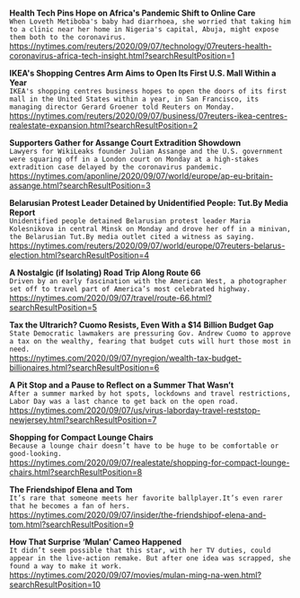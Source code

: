 **Health Tech Pins Hope on Africa's Pandemic Shift to Online Care**\
`When Loveth Metiboba's baby had diarrhoea, she worried that taking him to a clinic near her home in Nigeria's capital, Abuja, might expose them both to the coronavirus. `\
https://nytimes.com/reuters/2020/09/07/technology/07reuters-health-coronavirus-africa-tech-insight.html?searchResultPosition=1

**IKEA's Shopping Centres Arm Aims to Open Its First U.S. Mall Within a Year**\
`IKEA's shopping centres business hopes to open the doors of its first mall in the United States within a year, in San Francisco, its managing director Gerard Groener told Reuters on Monday. `\
https://nytimes.com/reuters/2020/09/07/business/07reuters-ikea-centres-realestate-expansion.html?searchResultPosition=2

**Supporters Gather for Assange Court Extradition Showdown**\
`Lawyers for WikiLeaks founder Julian Assange and the U.S. government were squaring off in a London court on Monday at a high-stakes extradition case delayed by the coronavirus pandemic.`\
https://nytimes.com/aponline/2020/09/07/world/europe/ap-eu-britain-assange.html?searchResultPosition=3

**Belarusian Protest Leader Detained by Unidentified People: Tut.By Media Report**\
`Unidentified people detained Belarusian protest leader Maria Kolesnikova in central Minsk on Monday and drove her off in a minivan, the Belarusian Tut.By media outlet cited a witness as saying.`\
https://nytimes.com/reuters/2020/09/07/world/europe/07reuters-belarus-election.html?searchResultPosition=4

**A Nostalgic (if Isolating) Road Trip Along Route 66**\
`Driven by an early fascination with the American West, a photographer set off to travel part of America’s most celebrated highway.`\
https://nytimes.com/2020/09/07/travel/route-66.html?searchResultPosition=5

**Tax the Ultrarich? Cuomo Resists, Even With a $14 Billion Budget Gap**\
`State Democratic lawmakers are pressuring Gov. Andrew Cuomo to approve a tax on the wealthy, fearing that budget cuts will hurt those most in need.`\
https://nytimes.com/2020/09/07/nyregion/wealth-tax-budget-billionaires.html?searchResultPosition=6

**A Pit Stop and a Pause to Reflect on a Summer That Wasn’t**\
`After a summer marked by hot spots, lockdowns and travel restrictions, Labor Day was a last chance to get back on the open road.`\
https://nytimes.com/2020/09/07/us/virus-laborday-travel-reststop-newjersey.html?searchResultPosition=7

**Shopping for Compact Lounge Chairs**\
`Because a lounge chair doesn’t have to be huge to be comfortable or good-looking.`\
https://nytimes.com/2020/09/07/realestate/shopping-for-compact-lounge-chairs.html?searchResultPosition=8

**The Friendshipof Elena and Tom**\
`It’s rare that someone meets her favorite ballplayer.It’s even rarer that he becomes a fan of hers.`\
https://nytimes.com/2020/09/07/insider/the-friendshipof-elena-and-tom.html?searchResultPosition=9

**How That Surprise ‘Mulan’ Cameo Happened**\
`It didn’t seem possible that this star, with her TV duties, could appear in the live-action remake. But after one idea was scrapped, she found a way to make it work.`\
https://nytimes.com/2020/09/07/movies/mulan-ming-na-wen.html?searchResultPosition=10

